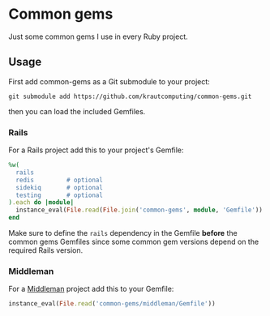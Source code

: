 # Common gems

Just some common gems I use in every Ruby project.

## Usage

First add common-gems as a Git submodule to your project:

```
git submodule add https://github.com/krautcomputing/common-gems.git
```

then you can load the included Gemfiles.

### Rails

For a Rails project add this to your project's Gemfile:

```ruby
%w(
  rails
  redis         # optional
  sidekiq       # optional
  testing       # optional
).each do |module|
  instance_eval(File.read(File.join('common-gems', module, 'Gemfile'))
end
```

Make sure to define the `rails` dependency in the Gemfile **before** the common gems Gemfiles since some common gem versions depend on the required Rails version.

### Middleman

For a [Middleman](http://middlemanapp.com/) project add this to your Gemfile:

```ruby
instance_eval(File.read('common-gems/middleman/Gemfile'))
```
